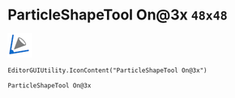 # ParticleShapeTool On@3x `48x48`
<img src="/img/ParticleShapeTool%20On@3x.png" width=48 height=48>

``` CSharp
EditorGUIUtility.IconContent("ParticleShapeTool On@3x")
```
```
ParticleShapeTool On@3x
```

